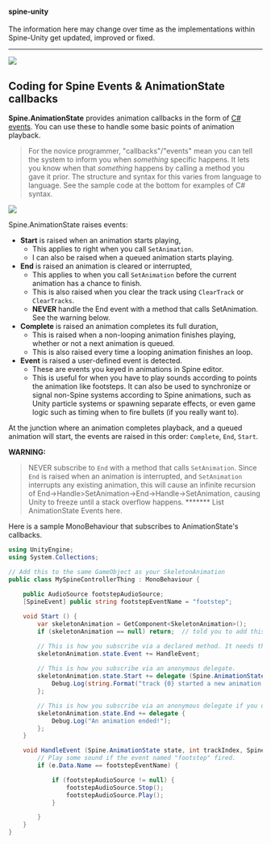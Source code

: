 #### spine-unity
The information here may change over time as the implementations within Spine-Unity get updated, improved or fixed.

----------

![](http://i.imgur.com/x9sd6yd.png)
## Coding for Spine Events & AnimationState callbacks

**Spine.AnimationState** provides animation callbacks in the form of [C# events](https://msdn.microsoft.com/en-us/library/awbftdfh.aspx). You can use these to handle some basic points of animation playback.

>For the novice programmer, "callbacks"/"events" mean you can tell the system to inform you when *something* specific happens. It lets you know when that *something* happens by calling a method you gave it prior. The structure and syntax for this varies from language to language. See the sample code at the bottom for examples of C# syntax.

![](http://i.imgur.com/kzv0qRA.png)

Spine.AnimationState raises events:
 - **Start** is raised when an animation starts playing,
	 - This applies to right when you call `SetAnimation`.
	 - I can also be raised when a queued animation starts playing.
 - **End** is raised an animation is cleared or interrupted,
	 - This applies to when you call `SetAnimation` before the current animation has a chance to finish.
	 - This is also raised when you clear the track using `ClearTrack` or `ClearTracks`.
	 - **NEVER** handle the End event with a method that calls SetAnimation. See the warning below. 
 - **Complete** is raised an animation completes its full duration,
	 - This is raised when a non-looping animation finishes playing, whether or not a next animation is queued.
	 - This is also raised every time a looping animation finishes an loop.
 - **Event** is raised a user-defined event is detected.
	 - These are events you keyed in animations in Spine editor.
	 - This is useful for when you have to play sounds according to points the animation like footsteps. It can also be used to synchronize or signal non-Spine systems according to Spine animations, such as Unity particle systems or spawning separate effects, or even game logic such as timing when to fire bullets (if you really want to).


At the junction where an animation completes playback, and a queued animation will start, the events are raised in this order: `Complete`, `End`, `Start`.

**WARNING:**
> NEVER subscribe to `End` with a method that calls `SetAnimation`. Since `End` is raised when an animation is interrupted, and `SetAnimation` interrupts any existing animation, this will cause an infinite recursion of End->Handle>SetAnimation->End->Handle->SetAnimation, causing Unity to freeze until a stack overflow happens.
******* List AnimationState Events here.


Here is a sample MonoBehaviour that subscribes to AnimationState's callbacks.
```csharp
using UnityEngine;
using System.Collections;

// Add this to the same GameObject as your SkeletonAnimation
public class MySpineControllerThing : MonoBehaviour {
	
	public AudioSource footstepAudioSource;
	[SpineEvent] public string footstepEventName = "footstep"; 

	void Start () {
		var skeletonAnimation = GetComponent<SkeletonAnimation>();
		if (skeletonAnimation == null) return;	// told you to add this to SkeletonAnimation's GameObject.

		// This is how you subscribe via a declared method. It needs the correct signature.
		skeletonAnimation.state.Event += HandleEvent;
		
		// This is how you subscribe via an anonymous delegate.
		skeletonAnimation.state.Start += delegate (Spine.AnimationState state, int trackIndex) {
			Debug.Log(string.Format("track {0} started a new animation.", trackIndex));
		};

		// This is how you subscribe via an anonymous delegate if you don't need its parameters.
		skeletonAnimation.state.End += delegate {
			Debug.Log("An animation ended!");
		};
	}

	void HandleEvent (Spine.AnimationState state, int trackIndex, Spine.Event e) {
		// Play some sound if the event named "footstep" fired.
		if (e.Data.Name == footstepEventName) {			

			if (footstepAudioSource != null) {
				footstepAudioSource.Stop();
				footstepAudioSource.Play();
			}

		}
	}
}
```